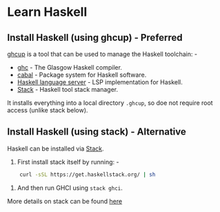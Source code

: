 Learn Haskell 
=============

## Install Haskell (using ghcup) - Preferred

[ghcup](https://www.haskell.org/ghcup/) is a tool that can be used to manage the Haskell toolchain: -
* [ghc](https://www.haskell.org/ghc/) - The Glasgow Haskell compiler.
* [cabal](https://cabal.readthedocs.io/en/latest/) - Package system for Haskell software.
* [Haskell language server](https://haskell-language-server.readthedocs.io/en/latest/) - LSP implementation for Haskell.
* [Stack](https://docs.haskellstack.org/en/latest/README/) - Haskell tool stack manager.

It installs everything into a local directory `.ghcup`, so doe not require root access (unlike stack below).

## Install Haskell (using stack) - Alternative

Haskell can be installed via [Stack](https://docs.haskellstack.org/en/stable/README/).

1. First install stack itself by running: -

```bash
    curl -sSL https://get.haskellstack.org/ | sh
```

1. And then run GHCI using `stack ghci`.

More details on stack can be found [here](Stack.md)


